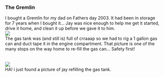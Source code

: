### The Gremlin

I bought a Gremlin for my dad on Fathers day 2003. It had been in
storage for 7 years when I bought it... Jay was nice enough to help me
get it started, drive it home, and clean it up before we gave it to him.
\
 ![](media/gremlinJune2003.jpg)\
 The gas tank was (and still is) full of crraaap so we had to rig a 1
gallon gas can and duct tape it in the engine compartment. That picture
is one of the many stops on the way home to re-fill the gas can...
Safety first!\
 \
 \
 ![](media/gremlinGas.jpg)\
 HA! i just found a picture of jay refilling the gas tank.
